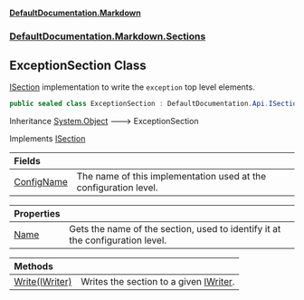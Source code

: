 #### [DefaultDocumentation\.Markdown](../../../../index.md 'index')
### [DefaultDocumentation\.Markdown\.Sections](../../../../index.md#DefaultDocumentation.Markdown.Sections 'DefaultDocumentation\.Markdown\.Sections')

## ExceptionSection Class

[ISection](https://github.com/Doraku/DefaultDocumentation/blob/master/documentation/api/DefaultDocumentation/Api/ISection/index.md 'DefaultDocumentation\.Api\.ISection') implementation to write the `exception` top level elements\.

```csharp
public sealed class ExceptionSection : DefaultDocumentation.Api.ISection
```

Inheritance [System\.Object](https://learn.microsoft.com/en-us/dotnet/api/system.object 'System\.Object') &#129106; ExceptionSection

Implements [ISection](https://github.com/Doraku/DefaultDocumentation/blob/master/documentation/api/DefaultDocumentation/Api/ISection/index.md 'DefaultDocumentation\.Api\.ISection')

| Fields | |
| :--- | :--- |
| [ConfigName](ConfigName.md 'DefaultDocumentation\.Markdown\.Sections\.ExceptionSection\.ConfigName') | The name of this implementation used at the configuration level\. |

| Properties | |
| :--- | :--- |
| [Name](Name.md 'DefaultDocumentation\.Markdown\.Sections\.ExceptionSection\.Name') | Gets the name of the section, used to identify it at the configuration level\. |

| Methods | |
| :--- | :--- |
| [Write\(IWriter\)](Write(IWriter).md 'DefaultDocumentation\.Markdown\.Sections\.ExceptionSection\.Write\(DefaultDocumentation\.Api\.IWriter\)') | Writes the section to a given [IWriter](https://github.com/Doraku/DefaultDocumentation/blob/master/documentation/api/DefaultDocumentation/Api/IWriter/index.md 'DefaultDocumentation\.Api\.IWriter')\. |
